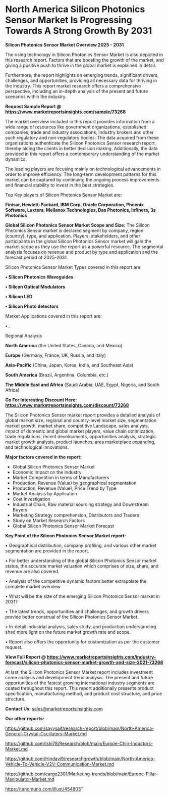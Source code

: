  # North America Silicon Photonics Sensor Market Is Progressing Towards A Strong Growth By 2031

<Strong> Silicon Photonics Sensor Market Overview 2025 - 2031</strong>

The rising technology in Silicon Photonics Sensor Market is also depicted in this research report. Factors that are boosting the growth of the market, and giving a positive push to thrive in the global market is explained in detail.

Furthermore, the report highlights on emerging trends, significant drivers, challenges, and opportunities, providing all necessary data for thriving in the industry. This report market research offers a comprehensive perspective, including an in-depth analysis of the present and future scenarios within the industry.

<strong>Request Sample Report @ <a href=https://www.marketreportsinsights.com/sample/73268>https://www.marketreportsinsights.com/sample/73268</a></strong>

The market overview included in this report provides information from a wide range of resources like government organizations, established companies, trade and industry associations, industry brokers and other such regulatory and non-regulatory bodies. The data acquired from these organizations authenticate the Silicon Photonics Sensor research report, thereby aiding the clients in better decision making. Additionally, the data provided in this report offers a contemporary understanding of the market dynamics.

The leading players are focusing mainly on technological advancements in order to improve efficiency. The long-term development patterns for this market can be captured by continuing the ongoing process improvements and financial stability to invest in the best strategies.

Top Key players of Silicon Photonics Sensor Market are:

<strong>Finisar, Hewlett-Packard, IBM Corp, Oracle Corporation, Phoenix Software, Luxtera, Mellanox Technologies, Das Photonics, Infinera, 3s Photonics</strong>

<strong><b>Global Silicon Photonics Sensor Market Scope and Size:</b></strong>
The Silicon Photonics Sensor market is declared segment by company, region (country), type, and application. Players, stakeholders, and other participants in the global Silicon Photonics Sensor market will gain the market scope as they use the report as a powerful resource. The segmental analysis focuses on revenue and product by type and application and the forecast period of 2025-2031.

Silicon Photonics Sensor Market Types covered in this report are:

<strong>• Silicon Photonics Waveguides

• Silicon Optical Modulators

• Silicon LED

• Silicon Photo detectors</strong>

Market Applications covered in this report are:

<strong>• .</strong> 

Regional Analysis

<strong>North America</strong> (the United States, Canada, and Mexico)

<strong>Europe</strong> (Germany, France, UK, Russia, and Italy)

<strong>Asia-Pacific</strong> (China, Japan, Korea, India, and Southeast Asia)

<strong>South America</strong> (Brazil, Argentina, Colombia, etc.)

<strong>The Middle East and Africa</strong> (Saudi Arabia, UAE, Egypt, Nigeria, and South Africa)

<strong>Go For Interesting Discount Here: <a href=https://www.marketreportsinsights.com/discount/73268>https://www.marketreportsinsights.com/discount/73268</a></strong>

The Silicon Photonics Sensor market report provides a detailed analysis of global market size, regional and country-level market size, segmentation market growth, market share, competitive Landscape, sales analysis, impact of domestic and global market players, value chain optimization, trade regulations, recent developments, opportunities analysis, strategic market growth analysis, product launches, area marketplace expanding, and technological innovations.

<strong><b>Major factors covered in the report:</b></strong>
<ul>
  <li>Global Silicon Photonics Sensor Market </li>
  <li>Economic Impact on the Industry</li>
  <li>Market Competition in terms of Manufacturers</li>
  <li>Production, Revenue (Value) by geographical segmentation</li>
  <li>Production, Revenue (Value), Price Trend by Type</li>
  <li>Market Analysis by Application</li>
  <li>Cost Investigation</li>
  <li>Industrial Chain, Raw material sourcing strategy and Downstream Buyers</li>
  <li>Marketing Strategy comprehension, Distributors and Traders</li>
  <li>Study on Market Research Factors</li>
  <li>Global Silicon Photonics Sensor Market Forecast</li>
</ul>

<strong><b>Key Point of the Silicon Photonics Sensor Market report:</b></strong>

• Geographical distribution, company profiling, and various other market segmentation are provided in the report.

• For better understanding of the global Silicon Photonics Sensor market status, the accurate market valuation which comprises of size, share, and revenue are also covered.

• Analysis of the competitive dynamic factors better extrapolate the complete market overview

• What will be the size of the emerging Silicon Photonics Sensor market in 2031?

• The latest trends, opportunities and challenges, and growth drivers provide better construal of the Silicon Photonics Sensor Market.

• In-detail industrial analysis, sales study, and production understanding shed more light on the future market growth rate and scope.

• Report also offers the opportunity for customization as per the customer request.

<strong><b>View Full Report @ <a href=https://www.marketreportsinsights.com/industry-forecast/silicon-photonics-sensor-market-growth-and-size-2021-73268>https://www.marketreportsinsights.com/industry-forecast/silicon-photonics-sensor-market-growth-and-size-2021-73268</a></b></strong>


At last, the Silicon Photonics Sensor Market report includes investment come analysis and development trend analysis. The present and future opportunities of the fastest growing international industry segments are coated throughout this report. This report additionally presents product specification, manufacturing method, and product cost structure, and price structure.

<strong>Contact Us:</strong>
sales@marketreportsinsights.com

<strong>Our other reports:</strong>

<a href=https://github.com/sayysaif/research-report/blob/main/North-America-General-Crystal-Oscillators-Market.md>https://github.com/sayysaif/research-report/blob/main/North-America-General-Crystal-Oscillators-Market.md</a>

<a href=https://github.com/Ishi78/Research/blob/main/Europe-Chip-Inductors-Market.md>https://github.com/Ishi78/Research/blob/main/Europe-Chip-Inductors-Market.md</a>

<a href=https://github.com/Hindavi9/researchgrowth/blob/main/North-America-Vehicle-To-Vehicle-V2V-Communication-Market.md>https://github.com/Hindavi9/researchgrowth/blob/main/North-America-Vehicle-To-Vehicle-V2V-Communication-Market.md</a>

<a href=https://github.com/cargo2301/Marketing-trends/blob/main/Europe-Pillar-Manipulator-Market.md>https://github.com/cargo2301/Marketing-trends/blob/main/Europe-Pillar-Manipulator-Market.md</a>

<a href=https://tanomuno.com/illust/454803>https://tanomuno.com/illust/454803</a>"
